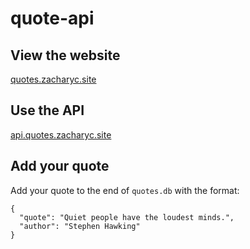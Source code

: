 # quote-api

## View the website
[quotes.zacharyc.site](http://quotes.zacharyc.site/)
## Use the API
[api.quotes.zacharyc.site](https://api.quotes.zacharyc.site/)

## Add your quote
Add your quote to the end of `quotes.db` with the format:
```
{
  "quote": "Quiet people have the loudest minds.",
  "author": "Stephen Hawking"
}
```
